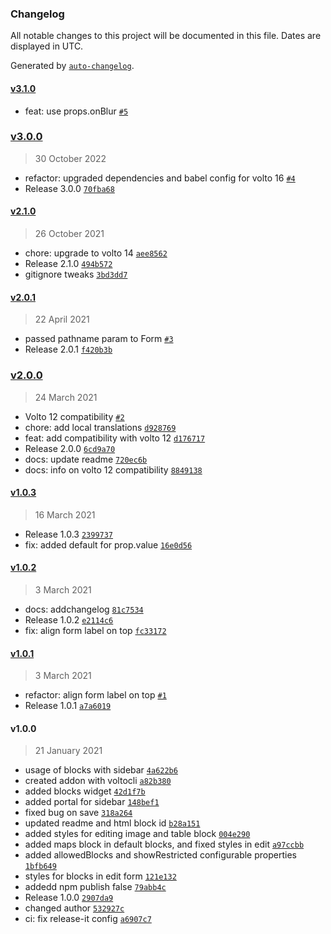### Changelog

All notable changes to this project will be documented in this file. Dates are displayed in UTC.

Generated by [`auto-changelog`](https://github.com/CookPete/auto-changelog).

#### [v3.1.0](https://github.com/collective/volto-blocks-widget/compare/v3.0.0...v3.1.0)

- feat: use props.onBlur [`#5`](https://github.com/collective/volto-blocks-widget/pull/5)

### [v3.0.0](https://github.com/collective/volto-blocks-widget/compare/v2.1.0...v3.0.0)

> 30 October 2022

- refactor: upgraded dependencies and babel config for volto 16 [`#4`](https://github.com/collective/volto-blocks-widget/pull/4)
- Release 3.0.0 [`70fba68`](https://github.com/collective/volto-blocks-widget/commit/70fba684c34bfde7034e2829e5302a153706d2ab)

#### [v2.1.0](https://github.com/collective/volto-blocks-widget/compare/v2.0.1...v2.1.0)

> 26 October 2021

- chore: upgrade to volto 14 [`aee8562`](https://github.com/collective/volto-blocks-widget/commit/aee85622a36c3156c357f3fc22d1194d16976e47)
- Release 2.1.0 [`494b572`](https://github.com/collective/volto-blocks-widget/commit/494b57296dd4073c93a986c8c2b1a45648ecbf6f)
- gitignore tweaks [`3bd3dd7`](https://github.com/collective/volto-blocks-widget/commit/3bd3dd72eabfc8c41a5ffd3e5cf42589fb81c408)

#### [v2.0.1](https://github.com/collective/volto-blocks-widget/compare/v2.0.0...v2.0.1)

> 22 April 2021

- passed pathname param to Form [`#3`](https://github.com/collective/volto-blocks-widget/pull/3)
- Release 2.0.1 [`f420b3b`](https://github.com/collective/volto-blocks-widget/commit/f420b3b25d580e35fe9dcb26f76195ebe0aba071)

### [v2.0.0](https://github.com/collective/volto-blocks-widget/compare/v1.0.3...v2.0.0)

> 24 March 2021

- Volto 12 compatibility [`#2`](https://github.com/collective/volto-blocks-widget/pull/2)
- chore: add local translations [`d928769`](https://github.com/collective/volto-blocks-widget/commit/d9287690341bbea5dc62588be533dbc3ff33f258)
- feat: add compatibility with volto 12 [`d176717`](https://github.com/collective/volto-blocks-widget/commit/d176717d10b962a1d382b9e455a2225bf3ed042a)
- Release 2.0.0 [`6cd9a70`](https://github.com/collective/volto-blocks-widget/commit/6cd9a70fb94476b1f135134cbb95d145581e517f)
- docs: update readme [`720ec6b`](https://github.com/collective/volto-blocks-widget/commit/720ec6bb69fed8d7b35b59fe90fcba6ab7cb6687)
- docs: info on volto 12 compatibility [`8849138`](https://github.com/collective/volto-blocks-widget/commit/88491385c80021f1c70469a5efefb54d7a1b6e78)

#### [v1.0.3](https://github.com/collective/volto-blocks-widget/compare/v1.0.2...v1.0.3)

> 16 March 2021

- Release 1.0.3 [`2399737`](https://github.com/collective/volto-blocks-widget/commit/23997371f2d69e064b0a841cda595c8e6ae792bc)
- fix: added default for prop.value [`16e0d56`](https://github.com/collective/volto-blocks-widget/commit/16e0d565745e0256ab56757b14821d0ee4e5da2b)

#### [v1.0.2](https://github.com/collective/volto-blocks-widget/compare/v1.0.1...v1.0.2)

> 3 March 2021

- docs: addchangelog [`81c7534`](https://github.com/collective/volto-blocks-widget/commit/81c75341579ac2bdf81d3003270e191e5aa3499b)
- Release 1.0.2 [`e2114c6`](https://github.com/collective/volto-blocks-widget/commit/e2114c6dcd900a6f4c53d8283338161b9bfe1de0)
- fix: align form label on top [`fc33172`](https://github.com/collective/volto-blocks-widget/commit/fc3317267c893b13ca549027d61134bbbc97a36c)

#### [v1.0.1](https://github.com/collective/volto-blocks-widget/compare/v1.0.0...v1.0.1)

> 3 March 2021

- refactor: align form label on top [`#1`](https://github.com/collective/volto-blocks-widget/pull/1)
- Release 1.0.1 [`a7a6019`](https://github.com/collective/volto-blocks-widget/commit/a7a6019cbb6b9176a287b49ffaf6f605fdce860a)

#### v1.0.0

> 21 January 2021

- usage of blocks with sidebar [`4a622b6`](https://github.com/collective/volto-blocks-widget/commit/4a622b618b19a314861270cf776a01e3b43a1edf)
- created addon with voltocli [`a82b380`](https://github.com/collective/volto-blocks-widget/commit/a82b3808ad9d90707db3fdc0ce5ec79aef9e8a30)
- added blocks widget [`42d1f7b`](https://github.com/collective/volto-blocks-widget/commit/42d1f7b6600edf76cb0da96da7c88d97447e7149)
- added portal for sidebar [`148bef1`](https://github.com/collective/volto-blocks-widget/commit/148bef1c8c15e6f95b6a3afb2a156828d8fbb672)
- fixed bug on save [`318a264`](https://github.com/collective/volto-blocks-widget/commit/318a264d146c2474097e1167b9c089e7bde1a6cf)
- updated readme and html block id [`b28a151`](https://github.com/collective/volto-blocks-widget/commit/b28a151b3d8f13cd5d2565a149c2a3602a948c39)
- added styles for editing image and table block [`004e290`](https://github.com/collective/volto-blocks-widget/commit/004e2909f74f6d8bc7d911b34f807ad22cc00abd)
- added maps block in default blocks, and fixed styles in edit [`a97ccbb`](https://github.com/collective/volto-blocks-widget/commit/a97ccbb8d5aa79b751dd0349646cce3ab454427f)
- added allowedBlocks and showRestricted configurable properties [`1bfb649`](https://github.com/collective/volto-blocks-widget/commit/1bfb649ea54539b5db7855bda02e6ceff323271a)
- styles for blocks in edit form [`121e132`](https://github.com/collective/volto-blocks-widget/commit/121e1326fb2bd8b7370166ad6eb2c4fbe6209924)
- addedd npm publish false [`79abb4c`](https://github.com/collective/volto-blocks-widget/commit/79abb4cbc481083db6d4996b7cd0508edb0c8506)
- Release 1.0.0 [`2907da9`](https://github.com/collective/volto-blocks-widget/commit/2907da91551ace68e614cffba47fc71673e11219)
- changed author [`532927c`](https://github.com/collective/volto-blocks-widget/commit/532927c2d1982970a200187539786207ba6e4164)
- ci: fix release-it config [`a6907c7`](https://github.com/collective/volto-blocks-widget/commit/a6907c7899c2f2460191160100022090957a5ea3)
